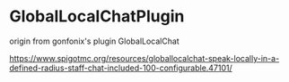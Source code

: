 # GlobalLocalChatPlugin
origin from gonfonix's plugin
GlobalLocalChat 

https://www.spigotmc.org/resources/globallocalchat-speak-locally-in-a-defined-radius-staff-chat-included-100-configurable.47101/
